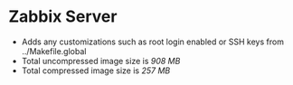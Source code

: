 # Zabbix Server

- Adds any customizations such as root login enabled or SSH keys from ../Makefile.global
- Total uncompressed image size is *908 MB*
- Total compressed image size is *257 MB*
